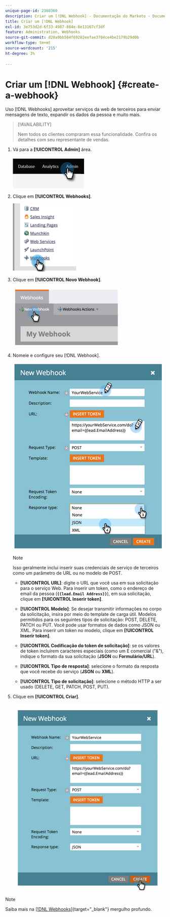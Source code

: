```yaml
---
unique-page-id: 2360360
description: Criar um [!DNL Webhook] - Documentação do Marketo - Documentação do produto
title: Criar um [!DNL Webhook]
exl-id: 3e753d2d-6f33-4987-884e-8e13167cf3df
feature: Administration, Webhooks
source-git-commit: d20a9bb584f69282eefae3704ce4be2179b29d0b
workflow-type: tm+mt
source-wordcount: '215'
ht-degree: 3%

---
```


# Criar um [!DNL Webhook] {#create-a-webhook}

Uso [!DNL Webhooks] aproveitar serviços da web de terceiros para enviar mensagens de texto, expandir os dados da pessoa e muito mais.

>[!AVAILABILITY]
>
>Nem todos os clientes compraram essa funcionalidade. Confira os detalhes com seu representante de vendas.

1. Vá para a **[!UICONTROL Admin]** área.

   ![](assets/create-a-webhook-1.png)

1. Clique em **[!UICONTROL Webhooks]**.

   ![](assets/create-a-webhook-2.png)

1. Clique em **[!UICONTROL Novo Webhook]**.

   ![](assets/create-a-webhook-3.png)

1. Nomeie e configure seu [!DNL Webhook].

   ![](assets/create-a-webhook-4.png)

   >[!NOTE]
   >
   >Isso geralmente inclui inserir suas credenciais de serviço de terceiros como um parâmetro de URL ou no modelo de POST.

   * **[!UICONTROL URL]**: digite o URL que você usa em sua solicitação para o serviço Web. Para inserir um token, como o endereço de email da pessoa (**`{{lead.Email Address}}`**), em sua solicitação, clique em **[!UICONTROL Inserir token]**.

   * **[!UICONTROL Modelo]**: Se desejar transmitir informações no corpo da solicitação, insira por meio do template de carga útil. Modelos permitidos para os seguintes tipos de solicitação: POST, DELETE, PATCH ou PUT. Você pode usar formatos de dados como JSON ou XML. Para inserir um token no modelo, clique em **[!UICONTROL Inserir token]**.

   * **[!UICONTROL Codificação do token de solicitação]**: se os valores de token incluírem caracteres especiais (como um E comercial (&quot;&amp;&quot;), indique o formato da sua solicitação (**JSON** ou **Formulário/URL**).

   * **[!UICONTROL Tipo de resposta]**: selecione o formato da resposta que você recebe do serviço (**JSON** ou **XML**).

   * **[!UICONTROL Tipo de solicitação]**: selecione o método HTTP a ser usado (DELETE, GET, PATCH, POST, PUT).

1. Clique em **[!UICONTROL Criar]**.

   ![](assets/create-a-webhook-5.png)

>[!NOTE]
>
>Saiba mais na [[!DNL Webhooks]](https://developers.marketo.com/documentation/webhooks/){target="_blank"} mergulho profundo.
